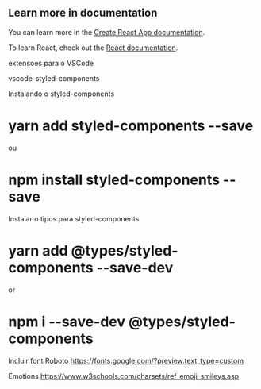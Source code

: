 ## Learn more in documentation 

You can learn more in the [Create React App documentation](https://facebook.github.io/create-react-app/docs/getting-started).

To learn React, check out the [React documentation](https://reactjs.org/).

extensoes para o VSCode 

vscode-styled-components

Instalando o styled-components

# yarn add styled-components --save
ou
# npm install styled-components --save

Instalar o tipos para styled-components
# yarn add @types/styled-components --save-dev
or
# npm i --save-dev @types/styled-components

Incluir font Roboto
https://fonts.google.com/?preview.text_type=custom

Emotions
https://www.w3schools.com/charsets/ref_emoji_smileys.asp